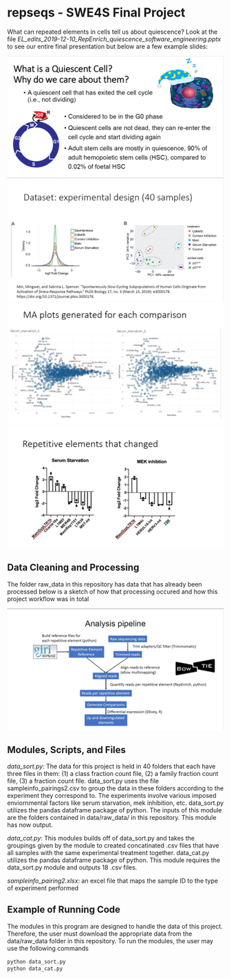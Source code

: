 # repseqs - SWE4S Final Project
What can repeated elements in cells tell us about quiescence?  Look at the file *EL_edits_2019-12-10_RepEnrich_quiescence_software_engineering.pptx* to see our entire final presentation but below are a few example slides:

![](What_is_quiescent_cell.jpg)
![](Dataset.jpg)
![](MA_plot.jpg)
![](rep_ele_change.jpg)

## Data Cleaning and Processing
The folder raw_data in this repository has data that has already been processed below is a sketch of how that processing occured and how this project workflow was in total

![](pipeline.jpg)

## Modules, Scripts, and Files
*data_sort.py*:  The data for this project is held in 40 folders that each have three files in them: (1) a class fraction count file, (2) a family fraction count file, (3) a fraction count file.  data_sort.py uses the file sampleinfo_pairings2.csv to group the data in these folders according to the experiment they correspond to.  The experiments involve various imposed enviornmental factors like serum starvation, mek inhibition, etc.  data_sort.py utilizes the pandas dataframe package of python. The inputs of this module are the folders contained in data/raw_data/ in this repository.  This module has now output.

*data_cat.py*:  This modules builds off of data_sort.py and takes the groupings given by the module to created concatinated .csv files that have all samples with the same experimental treatment together. data_cat.py utilizes the pandas dataframe package of python. This module requires the data_sort.py module and outputs 18 .csv files.

*sampleinfo_pairing2.xlsx*: an excel file that maps the sample ID to the type of experiment performed

## Example of Running Code
The modules in this program are designed to handle the data of this project.  Therefore, the user must download the appropriate data from the data/raw_data folder in this repository.  To run the modules, the user may use the following commands

```
python data_sort.py
python data_cat.py
```
